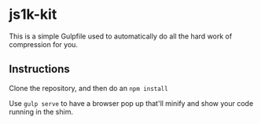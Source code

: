 # js1k-kit

This is a simple Gulpfile used to automatically do all the hard work of
compression for you.

## Instructions

Clone the repository, and then do an `npm install`

Use `gulp serve` to have a browser pop up that'll minify and show your code
running in the shim.
